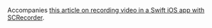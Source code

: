 Accompanies [this article on recording video in a Swift iOS app with SCRecorder](http://alexanderpaterson.com/posts/easily-record-video-in-a-swift-ios-app).
